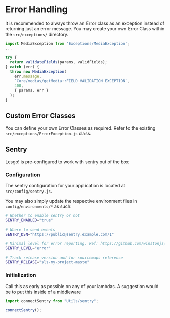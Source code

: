 # Error Handling

It is recommended to always throw an Error class as an exception instead of returning just an error message. You may create your own Error Class within the `src/exceptions/` directory.

```js
import MediaException from 'Exceptions/MediaException';
...

try {
  return validateFields(params, validFields);
} catch (err) {
  throw new MediaException(
    err.message,
    `Core/medias/getMedia::FIELD_VALIDATION_EXCEPTION`,
    400,
    { params, err }
  );
}
```

## Custom Error Classes

You can define your own Error Classes as required. Refer to the existing `src/exceptions/ErrorException.js` class.

## Sentry

Lesgo! is pre-configured to work with sentry out of the box

### Configuration

The sentry configuration for your application is located at `src/config/sentry.js`.

You may also simply update the respective environment files in `config/environments/*` as such:

```bash
# Whether to enable sentry or not
SENTRY_ENABLED="true"

# Where to send events
SENTRY_DSN="https://public@sentry.example.com/1"

# Minimal level for error reporting. Ref: https://github.com/winstonjs/winston#logging
SENTRY_LEVEL="error"

# Track release version and for sourcemaps reference
SENTRY_RELEASE="sls-my-project-maste"
```

### Initialization

Call this as early as possible on any of your lambdas. A suggestion would be to put this inside of a middleware

```js
import connectSentry from "Utils/sentry";

connectSentry();
```
